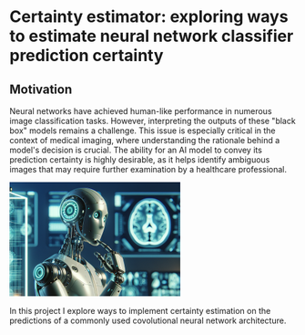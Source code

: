 # Certainty estimator: exploring ways to estimate neural network classifier prediction certainty

## Motivation
Neural networks have achieved human-like performance in numerous image classification tasks. However, interpreting the outputs of these "black box" models remains a challenge. This issue is especially critical in the context of medical imaging, where understanding the rationale behind a model's decision is crucial. The ability for an AI model to convey its prediction certainty is highly desirable, as it helps identify ambiguous images that may require further examination by a healthcare professional.


<img src="Uncertainty_DALLE3.png" alt="Show uncertainty" width="300" />

In this project I explore ways to implement certainty estimation on the predictions of a commonly used covolutional neural network architecture.